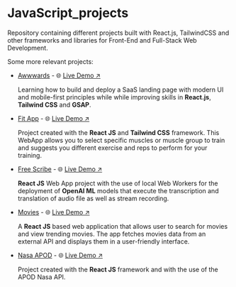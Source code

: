 # JavaScript_projects

Repository containing different projects built with React.js, TailwindCSS and other frameworks and libraries for Front-End and Full-Stack Web Development.

Some more relevant projects:

- [Awwwards](./awwwards_react-js/) - 🌐 [Live Demo ↗](https://awward-ac.netlify.app/) 
    
    Learning how to build and deploy a SaaS landing page with modern UI and mobile-first principles while while improving skills in **React.js**, **Tailwind CSS** and **GSAP**.

- [Fit App](./fit-app_react-js/) - 🌐 [Live Demo ↗](https://swole-ac.netlify.app/#workout)

    Project created with the **React JS** and **Tailwind CSS** framework. This WebApp allows you to select specific muscles or muscle group to train and suggests you different exercise and reps to perform for your training.

- [Free Scribe](./free-scribe_react-js/) - 🌐 [Live Demo ↗](https://freescribe-ac.netlify.app/)

    **React JS** Web App project with the use of local Web Workers for the deployment of **OpenAI ML** models that execute the transcription and translation of audio file as well as stream recording.

- [Movies](./movies_react-js/) - 🌐 [Live Demo ↗](https://movie-ac.netlify.app/)

    A **React JS** based web application that allows user to search for movies and view trending movies. The app fetches movies data from an external API and displays them in a user-friendly interface.

- [Nasa APOD](./nasa-app_react-js/) - 🌐 [Live Demo ↗](https://apod-react-app-ac.netlify.app/)

    Project created with the **React JS** framework and with the use of the APOD Nasa API.
